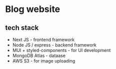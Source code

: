 # Blog website

## tech stack
- Next JS - frontend framework
- Node JS / express - backend framework
- MUI + styled-components - for UI development
- MongoDB Atlas - dataase
- AWS S3 - for image uploading
